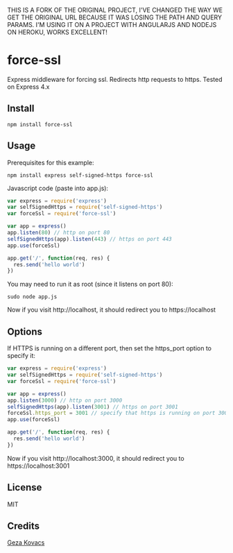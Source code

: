 THIS IS A FORK OF THE ORIGINAL PROJECT, I'VE CHANGED THE WAY WE GET THE ORIGINAL URL BECAUSE IT WAS LOSING THE PATH AND QUERY PARAMS. I'M USING IT ON A PROJECT WITH ANGULARJS AND NODEJS ON HEROKU, WORKS EXCELLENT!


# force-ssl

Express middleware for forcing ssl. Redirects http requests to https. Tested on Express 4.x

## Install

    npm install force-ssl

## Usage

Prerequisites for this example:

    npm install express self-signed-https force-ssl

Javascript code (paste into app.js):

```javascript
var express = require('express')
var selfSignedHttps = require('self-signed-https')
var forceSsl = require('force-ssl')

var app = express()
app.listen(80) // http on port 80
selfSignedHttps(app).listen(443) // https on port 443
app.use(forceSsl)

app.get('/', function(req, res) {
  res.send('hello world')
})
```

You may need to run it as root (since it listens on port 80):

    sudo node app.js

Now if you visit http://localhost, it should redirect you to https://localhost

## Options

If HTTPS is running on a different port, then set the https_port option to specify it:

```javascript
var express = require('express')
var selfSignedHttps = require('self-signed-https')
var forceSsl = require('force-ssl')

var app = express()
app.listen(3000) // http on port 3000
selfSignedHttps(app).listen(3001) // https on port 3001
forceSsl.https_port = 3001 // specify that https is running on port 3001
app.use(forceSsl)

app.get('/', function(req, res) {
  res.send('hello world')
})
```

Now if you visit http://localhost:3000, it should redirect you to https://localhost:3001

## License

MIT

## Credits

[Geza Kovacs](https://github.com/gkovacs)
